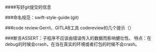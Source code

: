 ####写好git提交的信息

###命名规范：swift-style-guide:(git)

###code review:Gerrit、GITLAB工具
    codereview的几个提示（）

###断言ASSERT：子程序不应该由错误传入的数据而影响健壮性。
特点：在debug的时候会crash，在当在真实的环境或者打包的时候不会crash。
